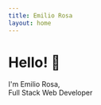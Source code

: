 ```yaml
---
title: Emilio Rosa
layout: home
---
```


<div class="w-100 text-end">
  
# Hello! 👋 <br/>
I'm Emilio Rosa, 
<br/>
Full Stack Web Developer

</div>
